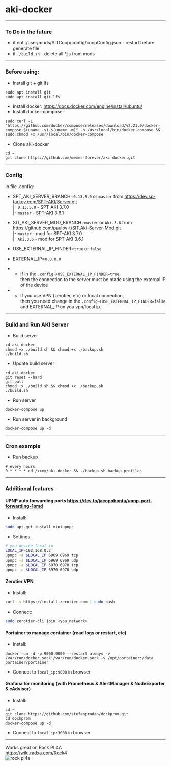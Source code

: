 # aki-docker

***

### To Do in the future

* if not ./user/mods/SITCoop/config/coopConfig.json - restart before generate file
* if `./build.sh` - delete all *.js from mods

***

### Before using:

* Install git + git lfs 
```shell 
sudo apt install git
sudo apt install git-lfs
```
* Install docker: https://docs.docker.com/engine/install/ubuntu/
* Install docker-compose 
```shell
sudo curl -L "https://github.com/docker/compose/releases/download/v2.21.0/docker-compose-$(uname -s)-$(uname -m)" -o /usr/local/bin/docker-compose && sudo chmod +x /usr/local/bin/docker-compose
```
* Clone aki-docker
```shell
cd ~
git clone https://github.com/memes-forever/aki-docker.git
```

***

### Config

in file .config:

* SPT_AKI_SERVER_BRANCH=`0.13.5.0` or `master` from https://dev.sp-tarkov.com/SPT-AKI/Server.git \
|- `0.13.5.0` - SPT-AKI 3.7.0\
|- `master` - SPT-AKI 3.6.1


* SIT_AKI_SERVER_MOD_BRANCH=`master` or `Aki.3.6` from https://github.com/paulov-t/SIT.Aki-Server-Mod.git \
|- `master` - mod for SPT-AKI 3.7.0\
|- `Aki.3.6` - mod for SPT-AKI 3.6.1


* USE_EXTERNAL_IP_FINDER=`true` or `false`
* EXTERNAL_IP=`0.0.0.0`
* * If in the `.config`->`USE_EXTERNAL_IP_FINDER=true`, \
then the connection to the server must be made using the external IP of the device
* * If you use VPN (zerotier, etc) or local connection, \
then you need change in the `.config`->`USE_EXTERNAL_IP_FINDER=false` and EXTERNAL_IP on you vpn/local ip.


***

### Build and Run AKI Server
* Build server 
```shell 
cd aki-docker
chmod +x ./build.sh && chmod +x ./backup.sh
./build.sh
```
* Update build server 
```shell 
cd aki-docker
git reset --hard
git pull
chmod +x ./build.sh && chmod +x ./backup.sh
./build.sh
```
* Run server 
```shell
docker-compose up
```
* Run server in background
```shell
docker-compose up -d
```


***

### Cron example

* Run backup 
```shell
# every hours
0 * * * * cd /xxxx/aki-docker && ./backup.sh backup_profiles
```

***

### Additional features

#### UPNP auto forwarding ports https://dev.to/jacopobonta/upnp-port-forwarding-1pmd
* Install:
```bash
sudo apt-get install miniupnpc
```
* Settings: 
```bash
# you device local ip
LOCAL_IP=192.168.0.2
upnpc -a $LOCAL_IP 6969 6969 tcp
upnpc -a $LOCAL_IP 6969 6969 udp
upnpc -a $LOCAL_IP 6970 6970 tcp
upnpc -a $LOCAL_IP 6970 6970 udp
```

#### Zerotier VPN
* Install: 
```bash
curl -s https://install.zerotier.com | sudo bash
```
* Connect: 
```bash
sudo zerotier-cli join <you_network>
```

#### Portainer to manage container (read logs or restart, etc)
* Install:
```shell
docker run -d -p 9000:9000 --restart always -v /var/run/docker.sock:/var/run/docker.sock -v /opt/portainer:/data portainer/portainer
```
* Connect to `local_ip:9000` in browser
#### Grafana for monitoring (with Prometheus & AlertManager & NodeExporter & cAdvisor) 
* Install:
```shell
cd ~
git clone https://github.com/stefanprodan/dockprom.git
cd dockprom
docker-compose up -d
```
* Connect to `local_ip:3000` in browser

***

Works great on Rock PI 4A \
https://wiki.radxa.com/Rock4 \
![rock pi4a](https://wiki.radxa.com/mw/images/thumb/e/e9/ROCK_4AB.gif/300px-ROCK_4AB.gif)
